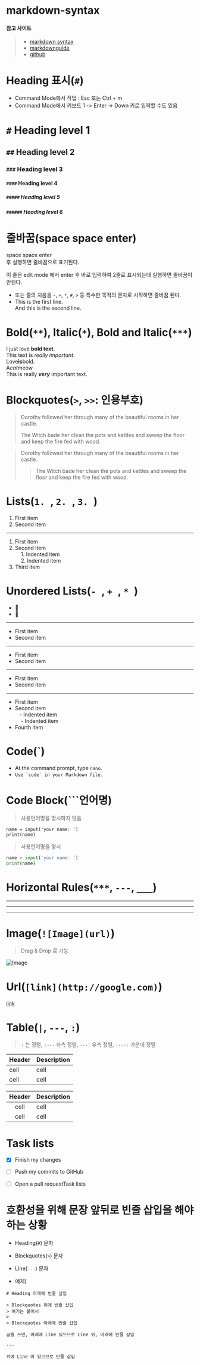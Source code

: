 # markdown-syntax

#### 참고 사이트

> - [markdown syntax](https://www.markdownguide.org/basic-syntax/#code)  
> - [markdownguide](https://www.markdownguide.org/)  
> - [github](https://docs.github.com/en/get-started/writing-on-github/getting-started-with-writing-and-formatting-on-github/basic-writing-and-formatting-syntax)  


# Heading 표시(`#`)

- Command Mode에서 작업 : Esc 또는 Ctrl + m
- Command Mode에서 키보드 1 -> Enter -> Down 키로 입력할 수도 있음

# `#` Heading level 1
## `##` Heading level 2
### `###` Heading level 3
#### `####` Heading level 4
##### `#####` Heading level 5
##### `######` Heading level 6

# 줄바꿈(space space enter)

space space enter  
후 실행하면 줄바꿈으로 표기된다.  

이 줄은 edit mode 에서
enter 후 바로 입력하여 2줄로 표시되는데 실행하면 줄바꿈이 안된다.  

- 또는 줄의 처음을 `-`, `+`, `*`, `#`, `>` 등 특수한 목적의 문자로 시작하면 줄바꿈 된다.
- This is the first line.  
And this is the second line. 


# Bold(`**`), Italic(`*`), Bold and Italic(`***`)

I just love **bold text**.  
This text is *really important*.  
Love**is**bold.  
A*cat*meow  
This is really ***very*** important text.  


# Blockquotes(`>`, `>>`: 인용부호)

> Dorothy followed her through many of the beautiful rooms in her castle.
>
> The Witch bade her clean the pots and kettles and sweep the floor and keep the fire fed with wood.

> Dorothy followed her through many of the beautiful rooms in her castle.
>
>> The Witch bade her clean the pots and kettles and sweep the floor and keep the fire fed with wood.

# Lists(`1. `, `2. `, `3. `)

1. First item   
2. Second item  
--- 
1. First item
2. Second item  
    1. Indented item  
    2. Indented item
3. Third item 

# Unordered Lists(`- `, `+ `, `* `)

- 🍎
- 🍋

---

- First item
- Second item  

---  

* First item
* Second item  

---

+ First item  
+ Second item  

---

- First item  
- Second item  
    - Indented item  
    - Indented item  
- Fourth item  


# Code(`)

- At the command prompt, type `nano`.
- ``Use `code` in your Markdown file.``


# Code Block(```언어명)

> 사용언어명을 명시하지 않음

```
name = input('your name: ')
print(name)
```

> 사용언어명을 명시

```python
name = input('your name: ')
print(name)
```

# Horizontal Rules(`***`, `---`, `___`)

***

---

___


# Image(`![Image](url)`)

> Drag & Drop 로 가능  

![Image](http://url/a.png) 


# Url(`[link](http://google.com)`)

[link](http://google.com)


# Table(`|`, `---`, `:`)

> `:` 는 정렬, `:---` 좌측 정렬, `---:` 우측 정렬, `:---:` 가운데 정렬

|Header|Description|
|---|---|
|cell|cell|
|cell|cell|


|Header|Description|
|:---:|:---|
|cell|cell|
|cell|cell|


# Task lists

- [x] Finish my changes
- [ ] Push my commits to GitHub
- [ ] Open a pull requestTask lists


# 호환성을 위해 문장 앞뒤로 빈줄 삽입을 해야 하는 상황

 - Heading(`#`) 문자
 - Blockquotes(`>`) 문자
 - Line(`---`) 문자
 
 - 예제)
  ```
  # Heading 아래에 빈줄 샆입
 
 > Blockquotes 위에 빈줄 삽입
 > 여기는 붙어서
 >
 > Blockquotes 아래에 빈줄 삽입
 
 글을 쓰면, 아래에 Line 있으므로 Line 위, 아래에 빈줄 삽입
 
 ---
 
 위에 Line 이 있으므로 빈줄 삽입
 ```
